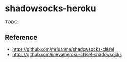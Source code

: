 # shadowsocks-heroku

TODO.

## Reference

- https://github.com/mrluanma/shadowsocks-chisel
- https://github.com/iineva/heroku-chisel-shadowsocks
